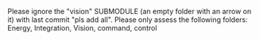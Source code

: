 Please ignore the "vision" SUBMODULE (an empty folder with an arrow on it) with last commit "pls add all".
Please only assess the following folders: 
Energy, Integration, Vision, command, control
